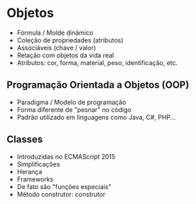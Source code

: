 # Objetos
- Fórmula / Molde dinâmico
- Coleção de propriedades (atributos)
- Associáveis (chave / valor)
- Relação com objetos da vida real
- Atributos: cor, forma, material, peso, identificação, etc.

## Programação Orientada a Objetos (OOP)
- Paradigma / Modelo de programação
- Forma diferente de "pesnar" no código
- Padrão utilizado em linguagens como Java, C#, PHP...

## Classes
- Introduzidas no ECMAScript 2015
- Simplificações
- Herança
- Frameworks
- De fato são "funções especiais"
- Método construtor: construtor